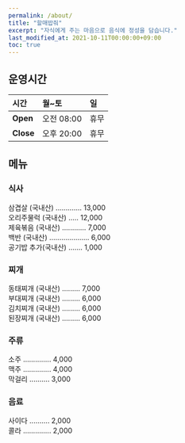 ```yaml
---
permalink: /about/
title: "할매밥줘"
excerpt: "자식에게 주는 마음으로 음식에 정성을 담습니다."
last_modified_at: 2021-10-11T00:00:00+09:00
toc: true
---
```


## 운영시간

|시간| 월~토 | 일 |
|:--------|:--------|:-------|
|**Open**| 오전 08:00 | 휴무 |
|**Close**| 오후 20:00  | 휴무 |

## 메뉴
### 식사
삼겹살 (국내산) ............. 13,000  
오리주물럭 (국내산) ..... 12,000  
제육볶음 (국내산) ............ 7,000  
백반 (국내산) .................... 6,000  
공기밥 추가(국내산) ....... 1,000  

### 찌개
동태찌개 (국내산) ......... 7,000  
부대찌개 (국내산) ......... 6,000  
김치찌개 (국내산) ......... 6,000  
된장찌개 (국내산) ......... 6,000  

### 주류
소주 .............. 4,000  
맥주 .............. 4,000  
막걸리 .......... 3,000  

### 음료
사이다 .......... 2,000  
콜라 .............. 2,000  


